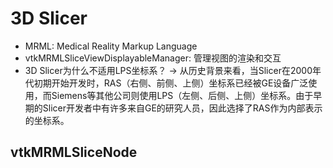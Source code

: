 # 3D Slicer

- MRML: Medical Reality Markup Language
- vtkMRMLSliceViewDisplayableManager: 管理视图的渲染和交互
- 3D Slicer为什么不适用LPS坐标系？ -> 从历史背景来看，当Slicer在2000年代初期开始开发时，RAS（右侧、前侧、上侧）坐标系已经被GE设备广泛使用，而Siemens等其他公司则使用LPS（左侧、后侧、上侧）坐标系。由于早期的Slicer开发者中有许多来自GE的研究人员，因此选择了RAS作为内部表示的坐标系。

## vtkMRMLSliceNode